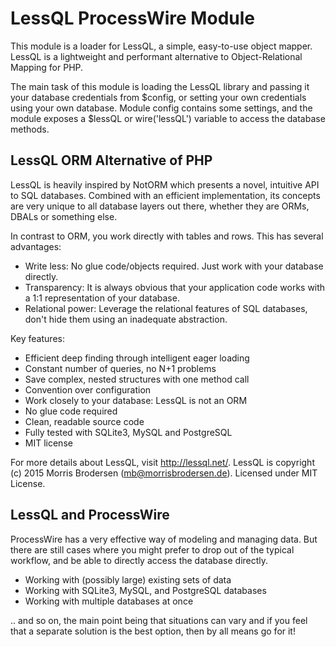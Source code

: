 # LessQL ProcessWire Module

This module is a loader for LessQL, a simple, easy-to-use object
mapper. LessQL is a lightweight and performant alternative to Object-Relational
Mapping for PHP.

The main task of this module is loading the LessQL library and passing
it your database credentials from $config, or setting your own credentials
using your own database. Module config contains some settings,
and the module exposes a $lessQL or wire('lessQL') variable to access the database
methods.

## LessQL ORM Alternative of PHP

LessQL is heavily inspired by NotORM which presents a novel, intuitive API to SQL
databases. Combined with an efficient implementation, its concepts are very unique
to all database layers out there, whether they are ORMs, DBALs or something else.

In contrast to ORM, you work directly with tables and rows. This has several advantages:

* Write less: No glue code/objects required. Just work with your database directly.
* Transparency: It is always obvious that your application code works with a 1:1 representation of your database.
* Relational power: Leverage the relational features of SQL databases, don't hide them using an inadequate abstraction.

Key features:
* Efficient deep finding through intelligent eager loading
* Constant number of queries, no N+1 problems
* Save complex, nested structures with one method call
* Convention over configuration
* Work closely to your database: LessQL is not an ORM
* No glue code required
* Clean, readable source code
* Fully tested with SQLite3, MySQL and PostgreSQL
* MIT license

For more details about LessQL, visit http://lessql.net/. LessQL
is copyright (c) 2015 Morris Brodersen (mb@morrisbrodersen.de).
Licensed under MIT License.

## LessQL and ProcessWire

ProcessWire has a very effective way of modeling and managing data. But there
are still cases where you might prefer to drop out of the typical workflow, and
be able to directly access the database directly.

* Working with (possibly large) existing sets of data
* Working with  SQLite3, MySQL, and PostgreSQL databases
* Working with multiple databases at once

.. and so on, the main point being that situations can vary and if you feel
that a separate solution is the best option, then by all means go for it!